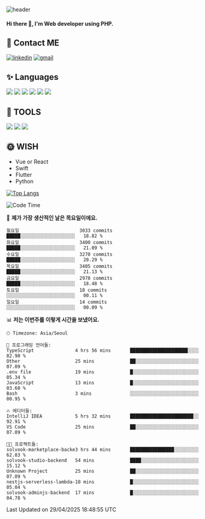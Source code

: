 ![header](https://capsule-render.vercel.app/api?type=waving&color=auto&height=300&section=header&text=Elin&fontSize=90&animation=twinkling)

#### Hi there 👋, I'm <b>Web developer</b> using PHP. ####

<!--
- 🔭 I’m currently working on Uniwill
- 🌱 I’m currently learning Vue or React or Python.
-->

<!---#### I am PHP developer --->

## 💌 Contact ME ###
[<img src='https://img.shields.io/badge/-EunjiKo-%230A66C2?style=flat-square&logo=LinkedIn&logoColor=white' alt='linkedin'>](https://www.linkedin.com/in/https://www.linkedin.com/in/eunji-ko-00a907164//)  [<img src='https://img.shields.io/badge/-einee214%40gmail.com-%23EA4335?style=flat-square&logo=Gmail&logoColor=white' alt='gmail'>](einee214@gmail.com)  


## ✨ Languages
<img src='https://img.shields.io/badge/-PHP-%23777BB4?style=for-the-badge&logo=PHP&logoColor=white'> <img src='https://img.shields.io/badge/-Laravel-%23FF2D20?style=for-the-badge&logo=Laravel&logoColor=white'> <img src='https://img.shields.io/badge/Jquery-%230769AD?style=for-the-badge&logo=Jquery&logoColor=white'> <img src='https://img.shields.io/badge/CSS3-%231572B6?style=for-the-badge&logo=CSS3&logoColor=white'> <img src='https://img.shields.io/badge/Bootstrap-%237952B3?style=for-the-badge&logo=Bootstrap&logoColor=white' > <img src='https://img.shields.io/badge/MySQL-%234479A1?style=for-the-badge&logo=MySQL&logoColor=white' >

## 🌷 TOOLS
<img src='https://img.shields.io/badge/PHPSTORM-%23000000?style=for-the-badge&logo=PhpStorm&logoColor=white' > <img src='https://img.shields.io/badge/GitLab-%23FCA121?style=for-the-badge&logo=GitLab&logoColor=white' > <img src='https://img.shields.io/badge/GitHub-%23181717?style=for-the-badge&logo=GitHub&logoColor=white'>


## 🌞 WISH
- Vue or React
- Swift
- Flutter
- Python


[![Top Langs](https://github-readme-stats.vercel.app/api/top-langs/?username=ein214&layout=compact)](https://github.com/anuraghazra/github-readme-stats)

<!--START_SECTION:waka-->
![Code Time](http://img.shields.io/badge/Code%20Time-4%2C181%20hrs%206%20mins-blue)

📅 **제가 가장 생산적인 날은 목요일이에요.** 

```text
월요일                      3033 commits        █████░░░░░░░░░░░░░░░░░░░░   18.82 % 
화요일                      3400 commits        █████░░░░░░░░░░░░░░░░░░░░   21.09 % 
수요일                      3270 commits        █████░░░░░░░░░░░░░░░░░░░░   20.29 % 
목요일                      3405 commits        █████░░░░░░░░░░░░░░░░░░░░   21.13 % 
금요일                      2978 commits        █████░░░░░░░░░░░░░░░░░░░░   18.48 % 
토요일                      18 commits          ░░░░░░░░░░░░░░░░░░░░░░░░░   00.11 % 
일요일                      14 commits          ░░░░░░░░░░░░░░░░░░░░░░░░░   00.09 % 
```


📊 **저는 이번주를 이렇게 시간을 보냈어요.** 

```text
🕑︎ Timezone: Asia/Seoul

💬 프로그래밍 언어들: 
TypeScript               4 hrs 56 mins       █████████████████████░░░░   82.90 % 
Other                    25 mins             ██░░░░░░░░░░░░░░░░░░░░░░░   07.09 % 
.env file                19 mins             █░░░░░░░░░░░░░░░░░░░░░░░░   05.34 % 
JavaScript               13 mins             █░░░░░░░░░░░░░░░░░░░░░░░░   03.68 % 
Bash                     3 mins              ░░░░░░░░░░░░░░░░░░░░░░░░░   00.95 % 

🔥 에디터들: 
IntelliJ IDEA            5 hrs 32 mins       ███████████████████████░░   92.91 % 
VS Code                  25 mins             ██░░░░░░░░░░░░░░░░░░░░░░░   07.09 % 

🐱‍💻 프로젝트들: 
solvook-marketplace-backe3 hrs 44 mins       ████████████████░░░░░░░░░   62.83 % 
solvook-studio-backend   54 mins             ████░░░░░░░░░░░░░░░░░░░░░   15.12 % 
Unknown Project          25 mins             ██░░░░░░░░░░░░░░░░░░░░░░░   07.09 % 
nestjs-serverless-lambda-18 mins             █░░░░░░░░░░░░░░░░░░░░░░░░   05.04 % 
solvook-adminjs-backend  17 mins             █░░░░░░░░░░░░░░░░░░░░░░░░   04.78 % 
```


 Last Updated on 29/04/2025 18:48:55 UTC
<!--END_SECTION:waka-->

<!---![GitHub stats](https://github-readme-stats.vercel.app/api?username=ein214&show_icons=true&theme=dracula)  --->



